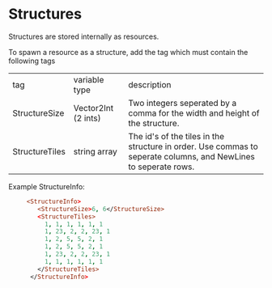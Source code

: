 # Structures

Structures are stored internally as resources. 

To spawn a resource as a structure, add the <StructureInfo> tag which must contain the following tags

<table>
	<tr>
		<td>tag</td>
		<td>variable type</td>
		<td>description</rd>
	</tr>
	<tr>
		<td>StructureSize</td>
		<td>Vector2Int (2 ints)</td>
		<td>Two integers seperated by a comma for the width and height of the structure.</td>
	</tr>
	<tr>
		<td>StructureTiles</td>
		<td>string array</td>
		<td>The id's of the tiles in the structure in order. Use commas to seperate columns, and NewLines to seperate rows.</td>
	</tr>
</table>


Example StructureInfo:

``` prolog
     <StructureInfo>
        <StructureSize>6, 6</StructureSize>
        <StructureTiles>
          1, 1, 1, 1, 1, 1
          1, 23, 2, 2, 23, 1
          1, 2, 5, 5, 2, 1
          1, 2, 5, 5, 2, 1
          1, 23, 2, 2, 23, 1
          1, 1, 1, 1, 1, 1
        </StructureTiles>
      </StructureInfo>
 ```
